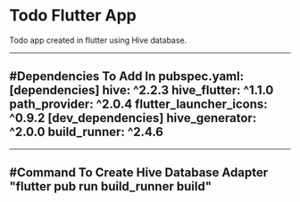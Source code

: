 # Todo Flutter App

Todo app created in flutter using Hive database.

-------------------------------------------------------------------------------------
#Dependencies To Add In pubspec.yaml:
[dependencies]
  hive: ^2.2.3
  hive_flutter: ^1.1.0
  path_provider: ^2.0.4
  flutter_launcher_icons: ^0.9.2
[dev_dependencies]
  hive_generator: ^2.0.0
  build_runner: ^2.4.6
-------------------------------------------------------------------------------------

-------------------------------------------------------------------------------------
#Command To Create Hive Database Adapter
  "flutter pub run build_runner build"
-------------------------------------------------------------------------------------
